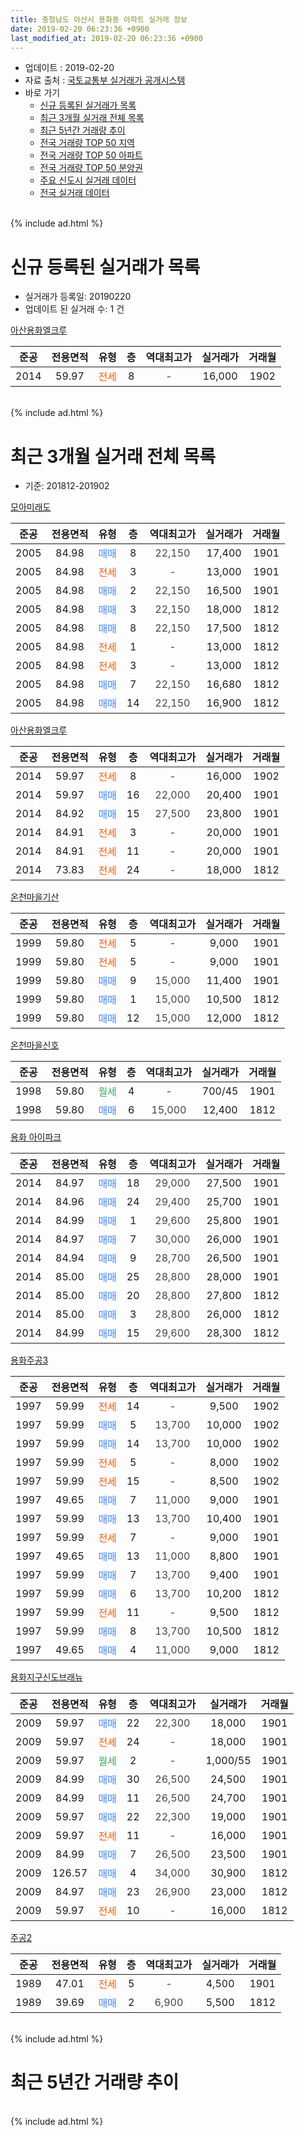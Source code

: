 ```yaml
---
title: 충청남도 아산시 용화동 아파트 실거래 정보
date: 2019-02-20 06:23:36 +0900
last_modified_at: 2019-02-20 06:23:36 +0900
---
```


* 업데이트 : 2019-02-20
* 자료 출처 : [국토교통부 실거래가 공개시스템](http://rt.molit.go.kr)
* 바로 가기
    * [신규 등록된 실거래가 목록](#신규-등록된-실거래가-목록)
    * [최근 3개월 실거래 전체 목록](#최근-3개월-실거래-전체-목록)
    * [최근 5년간 거래량 추이](#최근-5년간-거래량-추이)
    * [전국 거래량 TOP 50 지역](https://inasie.github.io/apt-trade-info/최근-3개월-전국에서-가장-거래가-많이-발생한-지역)
    * [전국 거래량 TOP 50 아파트](https://inasie.github.io/apt-trade-info/최근-3개월-전국에서-가장-거래가-많이-발생한-아파트)
    * [전국 거래량 TOP 50 분양권](https://inasie.github.io/apt-trade-info/최근-3개월-전국에서-가장-거래가-많이-발생한-분양권)
    * [주요 신도시 실거래 데이터](https://inasie.github.io/apt-trade-info/주요-신도시)
    * [전국 실거래 데이터](https://inasie.github.io/apt-trade-info/전국)
<br>
{% include ad.html %}
<br>

# 신규 등록된 실거래가 목록
* 실거래가 등록일: 20190220
* 업데이트 된 실거래 수: 1 건


[아산용화엘크루](https://search.naver.com/search.naver?query=%EC%B6%A9%EC%B2%AD%EB%82%A8%EB%8F%84+%EC%95%84%EC%82%B0%EC%8B%9C+%EC%9A%A9%ED%99%94%EB%8F%99+%EC%95%84%EC%82%B0%EC%9A%A9%ED%99%94%EC%97%98%ED%81%AC%EB%A3%A8)

|준공|전용면적|유형|층|역대최고가|실거래가|거래월|
|:---:|:---:|:---:|:---:|:---:|:---:|:---:|
|2014|59.97|<span style="color:#ff5a00">전세</span>|8|<span style="color:#444444">-</span>|16,000|1902|


<br>
{% include ad.html %}
<br>

# 최근 3개월 실거래 전체 목록
* 기준: 201812-201902


[모아미래도](https://search.naver.com/search.naver?query=%EC%B6%A9%EC%B2%AD%EB%82%A8%EB%8F%84+%EC%95%84%EC%82%B0%EC%8B%9C+%EC%9A%A9%ED%99%94%EB%8F%99+%EB%AA%A8%EC%95%84%EB%AF%B8%EB%9E%98%EB%8F%84)

|준공|전용면적|유형|층|역대최고가|실거래가|거래월|
|:---:|:---:|:---:|:---:|:---:|:---:|:---:|
|2005|84.98|<span style="color:#4285f3">매매</span>|8|<span style="color:#444444">22,150</span>|17,400|1901|
|2005|84.98|<span style="color:#ff5a00">전세</span>|3|<span style="color:#444444">-</span>|13,000|1901|
|2005|84.98|<span style="color:#4285f3">매매</span>|2|<span style="color:#444444">22,150</span>|16,500|1901|
|2005|84.98|<span style="color:#4285f3">매매</span>|3|<span style="color:#444444">22,150</span>|18,000|1812|
|2005|84.98|<span style="color:#4285f3">매매</span>|8|<span style="color:#444444">22,150</span>|17,500|1812|
|2005|84.98|<span style="color:#ff5a00">전세</span>|1|<span style="color:#444444">-</span>|13,000|1812|
|2005|84.98|<span style="color:#ff5a00">전세</span>|3|<span style="color:#444444">-</span>|13,000|1812|
|2005|84.98|<span style="color:#4285f3">매매</span>|7|<span style="color:#444444">22,150</span>|16,680|1812|
|2005|84.98|<span style="color:#4285f3">매매</span>|14|<span style="color:#444444">22,150</span>|16,900|1812|

[아산용화엘크루](https://search.naver.com/search.naver?query=%EC%B6%A9%EC%B2%AD%EB%82%A8%EB%8F%84+%EC%95%84%EC%82%B0%EC%8B%9C+%EC%9A%A9%ED%99%94%EB%8F%99+%EC%95%84%EC%82%B0%EC%9A%A9%ED%99%94%EC%97%98%ED%81%AC%EB%A3%A8)

|준공|전용면적|유형|층|역대최고가|실거래가|거래월|
|:---:|:---:|:---:|:---:|:---:|:---:|:---:|
|2014|59.97|<span style="color:#ff5a00">전세</span>|8|<span style="color:#444444">-</span>|16,000|1902|
|2014|59.97|<span style="color:#4285f3">매매</span>|16|<span style="color:#444444">22,000</span>|20,400|1901|
|2014|84.92|<span style="color:#4285f3">매매</span>|15|<span style="color:#444444">27,500</span>|23,800|1901|
|2014|84.91|<span style="color:#ff5a00">전세</span>|3|<span style="color:#444444">-</span>|20,000|1901|
|2014|84.91|<span style="color:#ff5a00">전세</span>|11|<span style="color:#444444">-</span>|20,000|1901|
|2014|73.83|<span style="color:#ff5a00">전세</span>|24|<span style="color:#444444">-</span>|18,000|1812|

[온천마을기산](https://search.naver.com/search.naver?query=%EC%B6%A9%EC%B2%AD%EB%82%A8%EB%8F%84+%EC%95%84%EC%82%B0%EC%8B%9C+%EC%9A%A9%ED%99%94%EB%8F%99+%EC%98%A8%EC%B2%9C%EB%A7%88%EC%9D%84%EA%B8%B0%EC%82%B0)

|준공|전용면적|유형|층|역대최고가|실거래가|거래월|
|:---:|:---:|:---:|:---:|:---:|:---:|:---:|
|1999|59.80|<span style="color:#ff5a00">전세</span>|5|<span style="color:#444444">-</span>|9,000|1901|
|1999|59.80|<span style="color:#ff5a00">전세</span>|5|<span style="color:#444444">-</span>|9,000|1901|
|1999|59.80|<span style="color:#4285f3">매매</span>|9|<span style="color:#444444">15,000</span>|11,400|1901|
|1999|59.80|<span style="color:#4285f3">매매</span>|1|<span style="color:#444444">15,000</span>|10,500|1812|
|1999|59.80|<span style="color:#4285f3">매매</span>|12|<span style="color:#444444">15,000</span>|12,000|1812|

[온천마을신호](https://search.naver.com/search.naver?query=%EC%B6%A9%EC%B2%AD%EB%82%A8%EB%8F%84+%EC%95%84%EC%82%B0%EC%8B%9C+%EC%9A%A9%ED%99%94%EB%8F%99+%EC%98%A8%EC%B2%9C%EB%A7%88%EC%9D%84%EC%8B%A0%ED%98%B8)

|준공|전용면적|유형|층|역대최고가|실거래가|거래월|
|:---:|:---:|:---:|:---:|:---:|:---:|:---:|
|1998|59.80|<span style="color:#34a853">월세</span>|4|<span style="color:#444444">-</span>|700/45|1901|
|1998|59.80|<span style="color:#4285f3">매매</span>|6|<span style="color:#444444">15,000</span>|12,400|1812|

[용화 아이파크](https://search.naver.com/search.naver?query=%EC%B6%A9%EC%B2%AD%EB%82%A8%EB%8F%84+%EC%95%84%EC%82%B0%EC%8B%9C+%EC%9A%A9%ED%99%94%EB%8F%99+%EC%9A%A9%ED%99%94+%EC%95%84%EC%9D%B4%ED%8C%8C%ED%81%AC)

|준공|전용면적|유형|층|역대최고가|실거래가|거래월|
|:---:|:---:|:---:|:---:|:---:|:---:|:---:|
|2014|84.97|<span style="color:#4285f3">매매</span>|18|<span style="color:#444444">29,000</span>|27,500|1901|
|2014|84.96|<span style="color:#4285f3">매매</span>|24|<span style="color:#444444">29,400</span>|25,700|1901|
|2014|84.99|<span style="color:#4285f3">매매</span>|1|<span style="color:#444444">29,600</span>|25,800|1901|
|2014|84.97|<span style="color:#4285f3">매매</span>|7|<span style="color:#444444">30,000</span>|26,000|1901|
|2014|84.94|<span style="color:#4285f3">매매</span>|9|<span style="color:#444444">28,700</span>|26,500|1901|
|2014|85.00|<span style="color:#4285f3">매매</span>|25|<span style="color:#444444">28,800</span>|28,000|1901|
|2014|85.00|<span style="color:#4285f3">매매</span>|20|<span style="color:#444444">28,800</span>|27,800|1812|
|2014|85.00|<span style="color:#4285f3">매매</span>|3|<span style="color:#444444">28,800</span>|26,000|1812|
|2014|84.99|<span style="color:#4285f3">매매</span>|15|<span style="color:#444444">29,600</span>|28,300|1812|

[용화주공3](https://search.naver.com/search.naver?query=%EC%B6%A9%EC%B2%AD%EB%82%A8%EB%8F%84+%EC%95%84%EC%82%B0%EC%8B%9C+%EC%9A%A9%ED%99%94%EB%8F%99+%EC%9A%A9%ED%99%94%EC%A3%BC%EA%B3%B53)

|준공|전용면적|유형|층|역대최고가|실거래가|거래월|
|:---:|:---:|:---:|:---:|:---:|:---:|:---:|
|1997|59.99|<span style="color:#ff5a00">전세</span>|14|<span style="color:#444444">-</span>|9,500|1902|
|1997|59.99|<span style="color:#4285f3">매매</span>|5|<span style="color:#444444">13,700</span>|10,000|1902|
|1997|59.99|<span style="color:#4285f3">매매</span>|14|<span style="color:#444444">13,700</span>|10,000|1902|
|1997|59.99|<span style="color:#ff5a00">전세</span>|5|<span style="color:#444444">-</span>|8,000|1902|
|1997|59.99|<span style="color:#ff5a00">전세</span>|15|<span style="color:#444444">-</span>|8,500|1902|
|1997|49.65|<span style="color:#4285f3">매매</span>|7|<span style="color:#444444">11,000</span>|9,000|1901|
|1997|59.99|<span style="color:#4285f3">매매</span>|13|<span style="color:#444444">13,700</span>|10,400|1901|
|1997|59.99|<span style="color:#ff5a00">전세</span>|7|<span style="color:#444444">-</span>|9,000|1901|
|1997|49.65|<span style="color:#4285f3">매매</span>|13|<span style="color:#444444">11,000</span>|8,800|1901|
|1997|59.99|<span style="color:#4285f3">매매</span>|7|<span style="color:#444444">13,700</span>|9,400|1901|
|1997|59.99|<span style="color:#4285f3">매매</span>|6|<span style="color:#444444">13,700</span>|10,200|1812|
|1997|59.99|<span style="color:#ff5a00">전세</span>|11|<span style="color:#444444">-</span>|9,500|1812|
|1997|59.99|<span style="color:#4285f3">매매</span>|8|<span style="color:#444444">13,700</span>|10,500|1812|
|1997|49.65|<span style="color:#4285f3">매매</span>|4|<span style="color:#444444">11,000</span>|9,000|1812|


<script async src="//pagead2.googlesyndication.com/pagead/js/adsbygoogle.js"></script>
<!-- 기본 -->
<ins class="adsbygoogle"
     style="display:block"
     data-ad-client="ca-pub-2446590836940007"
     data-ad-slot="1659523306"
     data-ad-format="auto"
     data-full-width-responsive="true"></ins>
<script>
(adsbygoogle = window.adsbygoogle || []).push({});
</script>


[용화지구신도브래뉴](https://search.naver.com/search.naver?query=%EC%B6%A9%EC%B2%AD%EB%82%A8%EB%8F%84+%EC%95%84%EC%82%B0%EC%8B%9C+%EC%9A%A9%ED%99%94%EB%8F%99+%EC%9A%A9%ED%99%94%EC%A7%80%EA%B5%AC%EC%8B%A0%EB%8F%84%EB%B8%8C%EB%9E%98%EB%89%B4)

|준공|전용면적|유형|층|역대최고가|실거래가|거래월|
|:---:|:---:|:---:|:---:|:---:|:---:|:---:|
|2009|59.97|<span style="color:#4285f3">매매</span>|22|<span style="color:#444444">22,300</span>|18,000|1901|
|2009|59.97|<span style="color:#ff5a00">전세</span>|24|<span style="color:#444444">-</span>|18,000|1901|
|2009|59.97|<span style="color:#34a853">월세</span>|2|<span style="color:#444444">-</span>|1,000/55|1901|
|2009|84.99|<span style="color:#4285f3">매매</span>|30|<span style="color:#444444">26,500</span>|24,500|1901|
|2009|84.99|<span style="color:#4285f3">매매</span>|11|<span style="color:#444444">26,500</span>|24,700|1901|
|2009|59.97|<span style="color:#4285f3">매매</span>|22|<span style="color:#444444">22,300</span>|19,000|1901|
|2009|59.97|<span style="color:#ff5a00">전세</span>|11|<span style="color:#444444">-</span>|16,000|1901|
|2009|84.99|<span style="color:#4285f3">매매</span>|7|<span style="color:#444444">26,500</span>|23,500|1901|
|2009|126.57|<span style="color:#4285f3">매매</span>|4|<span style="color:#444444">34,000</span>|30,900|1812|
|2009|84.97|<span style="color:#4285f3">매매</span>|23|<span style="color:#444444">26,900</span>|23,000|1812|
|2009|59.97|<span style="color:#ff5a00">전세</span>|10|<span style="color:#444444">-</span>|16,000|1812|

[주공2](https://search.naver.com/search.naver?query=%EC%B6%A9%EC%B2%AD%EB%82%A8%EB%8F%84+%EC%95%84%EC%82%B0%EC%8B%9C+%EC%9A%A9%ED%99%94%EB%8F%99+%EC%A3%BC%EA%B3%B52)

|준공|전용면적|유형|층|역대최고가|실거래가|거래월|
|:---:|:---:|:---:|:---:|:---:|:---:|:---:|
|1989|47.01|<span style="color:#ff5a00">전세</span>|5|<span style="color:#444444">-</span>|4,500|1901|
|1989|39.69|<span style="color:#4285f3">매매</span>|2|<span style="color:#444444">6,900</span>|5,500|1812|


<br>
{% include ad.html %}
<br>

# 최근 5년간 거래량 추이


<div style="width:100%;">
    <canvas id="deal_progress" height="200"></canvas>
</div>

<script>
new Chart(document.getElementById("deal_progress"), {
    type: 'line',
    data: {
        labels: ['201402','201403','201404','201405','201406','201407','201408','201409','201410','201411','201412','201501','201502','201503','201504','201505','201506','201507','201508','201509','201510','201511','201512','201601','201602','201603','201604','201605','201606','201607','201608','201609','201610','201611','201612','201701','201702','201703','201704','201705','201706','201707','201708','201709','201710','201711','201712','201801','201802','201803','201804','201805','201806','201807','201808','201809','201810','201811','201812','201901','201902'],
        datasets: [{
            label: '매매',
            pointRadius: 1,
            data: [26, 35, 32, 37, 39, 25, 47, 49, 37, 19, 18, 32, 23, 45, 29, 36, 23, 29, 18, 21, 31, 22, 20, 16, 15, 20, 23, 26, 17, 19, 27, 20, 26, 23, 23, 21, 23, 23, 15, 19, 29, 24, 28, 20, 30, 19, 23, 16, 22, 39, 28, 22, 29, 17, 17, 28, 21, 18, 16, 20, 2],
            borderColor: "rgba(255, 201, 14, 1)",
            backgroundColor: "rgba(255, 201, 14, 0.5)",
            fill: false,
            lineTension: 0
        },{
            label: '전월세',
            pointRadius: 1,
            data: [24, 14, 18, 19, 24, 29, 34, 21, 22, 14, 12, 14, 18, 24, 13, 13, 8, 13, 13, 17, 16, 12, 15, 12, 10, 14, 12, 14, 15, 18, 18, 15, 23, 19, 13, 14, 22, 17, 9, 18, 18, 20, 29, 16, 11, 11, 17, 18, 12, 17, 19, 15, 11, 9, 8, 15, 9, 12, 5, 11, 4],
            borderColor: "rgba(0, 141, 185, 1)",
            backgroundColor: "rgba(0, 141, 185, 0.5)",
            fill: false,
            lineTension: 0
        }
        ]
    },
    options: {
        responsive: true,
        title: {
            display: false
        },
        tooltips: {
            mode: 'index',
            intersect: false
        },
        hover: {
            mode: 'nearest',
            intersect: true
        },
        scales: {
            xAxes: [{
                display: true,
                scaleLabel: {
                    display: true,
                    labelString: '년/월'
                }
            }],
            yAxes: [{
                display: true,
                ticks: {
                    suggestedMin: 0,
                },
                scaleLabel: {
                    display: true,
                    labelString: '실거래 수'
                }
            }]
        }
    }
});

</script>


<br>
{% include ad.html %}
<br>

